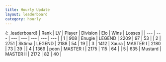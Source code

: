 ```yaml
---
title: Hourly Update
layout: leaderboard
category: hourly
---
```


{: .leaderboard}
| Rank | LV | Player | Division | Elo | Wins | Losses |
| --- | --- | --- | --- | --- | --- | --- |
| <span data-change="0">1</span> | 908 | <span title="ID: 623502">Enugie</span> | LEGEND | <span data-change="0">2209</span> | <span data-change="0">97</span> | <span data-change="0">53</span> |
| <span data-change="0">2</span> | 2751 | <span title="ID: 353063">Sktima</span> | LEGEND | <span data-change="0">2188</span> | <span data-change="3">54</span> | <span data-change="1">19</span> |
| <span data-change="0">3</span> | 1412 | <span title="ID: 200908">Xaura</span> | MASTER I | <span data-change="0">2180</span> | <span data-change="0">73</span> | <span data-change="0">39</span> |
| <span data-change="0">4</span> | 1369 | <span title="ID: 540690">poon</span> | MASTER I | <span data-change="0">2175</span> | <span data-change="0">115</span> | <span data-change="0">64</span> |
| <span data-change="0">5</span> | 635 | <span title="ID: 611082">Mustard</span> | MASTER II | <span data-change="9">2172</span> | <span data-change="4">82</span> | <span data-change="1">40</span> |